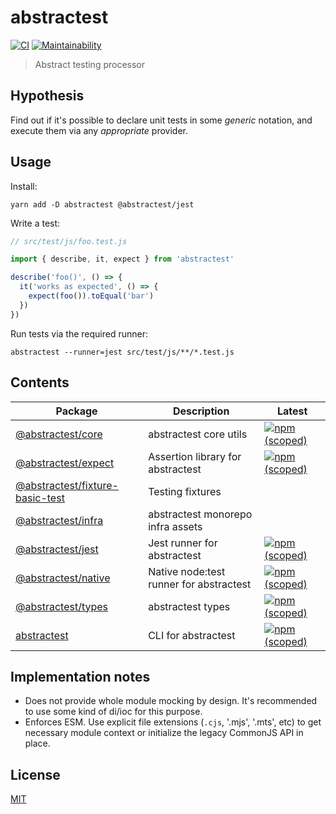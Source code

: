 # abstractest
[![CI](https://github.com/antongolub/abstractest/actions/workflows/ci.yaml/badge.svg?branch=master)](https://github.com/antongolub/abstractest/actions/workflows/ci.yaml)
[![Maintainability](https://api.codeclimate.com/v1/badges/5aae4759bc5da3c06ae0/maintainability)](https://codeclimate.com/github/antongolub/abstractest/maintainability)
> Abstract testing processor

## Hypothesis
Find out if it's possible to declare unit tests in some _generic_ notation,
and execute them via any _appropriate_ provider.

## Usage
Install:
```shell
yarn add -D abstractest @abstractest/jest
```

Write a test:
```ts
// src/test/js/foo.test.js

import { describe, it, expect } from 'abstractest'

describe('foo()', () => {
  it('works as expected', () => {
    expect(foo()).toEqual('bar')
  })
})
```
Run tests via the required runner:
```shell
abstractest --runner=jest src/test/js/**/*.test.js
```

## Contents
| Package | Description | Latest |
|---------|-------------|--------|
| [@abstractest/core](./packages/core) | abstractest core utils | [![npm (scoped)](https://img.shields.io/npm/v/@abstractest/core)](https://www.npmjs.com/package/@abstractest/core) |
| [@abstractest/expect](./packages/expect) | Assertion library for abstractest | [![npm (scoped)](https://img.shields.io/npm/v/@abstractest/expect)](https://www.npmjs.com/package/@abstractest/expect) |
| [@abstractest/fixture-basic-test](./packages/fixtures/basic-test) | Testing fixtures |  |
| [@abstractest/infra](./packages/infra) | abstractest monorepo infra assets |  |
| [@abstractest/jest](./packages/jest) | Jest runner for abstractest | [![npm (scoped)](https://img.shields.io/npm/v/@abstractest/jest)](https://www.npmjs.com/package/@abstractest/jest) |
| [@abstractest/native](./packages/native) | Native node:test runner for abstractest | [![npm (scoped)](https://img.shields.io/npm/v/@abstractest/native)](https://www.npmjs.com/package/@abstractest/native) |
| [@abstractest/types](./packages/types) | abstractest types | [![npm (scoped)](https://img.shields.io/npm/v/@abstractest/types)](https://www.npmjs.com/package/@abstractest/types) |
| [abstractest](./packages/cli) | CLI for abstractest | [![npm (scoped)](https://img.shields.io/npm/v/abstractest)](https://www.npmjs.com/package/abstractest) |

## Implementation notes
* Does not provide whole module mocking by design. It's recommended to use some kind of di/ioc for this purpose.
* Enforces ESM. Use explicit file extensions (`.cjs`, '.mjs', '.mts', etc) to get necessary module context or initialize the legacy CommonJS API in place.

## License
[MIT](./LICENSE)
